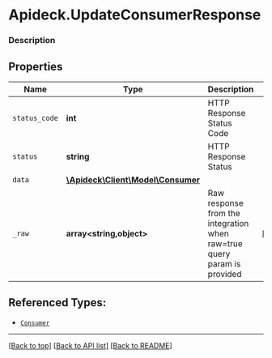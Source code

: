 # Apideck.UpdateConsumerResponse

### Description

## Properties
Name | Type | Description | Notes
------------ | ------------- | ------------- | -------------
`status_code` | **int** | HTTP Response Status Code | 
`status` | **string** | HTTP Response Status | 
`data` | [**\Apideck\Client\Model\Consumer**](Consumer.md) |  | 
`_raw` | **array&lt;string,object&gt;** | Raw response from the integration when raw=true query param is provided | [optional] 





## Referenced Types:


* [`Consumer`](Consumer.md)


---

[[Back to top]](#) [[Back to API list]](../../../../README.md#documentation-for-api-endpoints) [[Back to README]](../../../../README.md)


